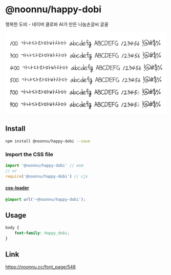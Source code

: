 # @noonnu/happy-dobi

행복한 도비 - 네이버 클로바 AI가 만든 나눔손글씨 글꼴

![example](./example.png)

## Install

```bash
npm install @noonnu/happy-dobi --save
```

### Import the CSS file

```js
import '@noonnu/happy-dobi' // esm
// or
require('@noonnu/happy-dobi') // cjs
```

#### [css-loader](https://github.com/webpack-contrib/css-loader)

```css
@import url('~@noonnu/happy-dobi');
```

## Usage

```css
body {
    font-family: Happy_dobi;
}
```

## Link

https://noonnu.cc/font_page/548
